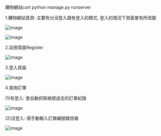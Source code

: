 
購物網站cart
python manage.py runserver

1.購物網站首頁: 主要有分沒登入跟有登入的模式, 登入的情況下頁面會有所改變 

![image](https://github.com/jason82603/Django_shop/assets/39587624/f2281698-c8e7-47a2-bb58-05612c54b71a)

![image](https://github.com/jason82603/Django_shop/assets/39587624/ad94037a-04bc-45c9-afcb-65896de1f3e5)

2.註冊頁面Register

![image](https://github.com/jason82603/Django_shop/assets/39587624/b1070bcd-0e0f-4483-9f17-9662240614bf)


3.登入頁面

![image](https://github.com/jason82603/Django_shop/assets/39587624/64f2d0ef-10fd-490f-9410-818981e4cf21)

4.查詢訂單

(1)有登入: 會自動抓取帳號過去的訂單紀錄

![image](https://github.com/jason82603/Django_shop/assets/39587624/75db19e9-c078-4885-ad79-1cb9c29bf11d)

(2)沒登入: 得手動輸入訂單編號跟信箱

![image](https://github.com/jason82603/Django_shop/assets/39587624/3d1c83b9-5b02-44cc-a910-b07693d3c93c)




